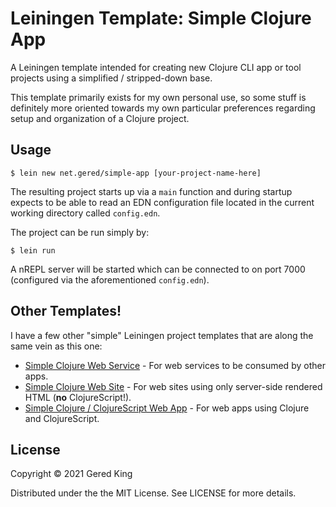 # Leiningen Template: Simple Clojure App

A Leiningen template intended for creating new Clojure CLI app or tool projects using a simplified / stripped-down base.

This template primarily exists for my own personal use, so some stuff is definitely more oriented towards
my own particular preferences regarding setup and organization of a Clojure project.

## Usage

```text
$ lein new net.gered/simple-app [your-project-name-here]
```

The resulting project starts up via a `main` function and during startup expects to be able to read an EDN configuration file
located in the current working directory called `config.edn`.

The project can be run simply by:

```text
$ lein run
```

A nREPL server will be started which can be connected to on port 7000 (configured via the aforementioned `config.edn`).

## Other Templates!

I have a few other "simple" Leiningen project templates that are along the same vein as this one:

* [Simple Clojure Web Service](https://github.com/gered/simple-web-service-template) - For web services to be consumed by other apps.
* [Simple Clojure Web Site](https://github.com/gered/simple-web-site-template) - For web sites using only server-side rendered HTML (**no** ClojureScript!).
* [Simple Clojure / ClojureScript Web App](https://github.com/gered/simple-web-app-template) - For web apps using Clojure and ClojureScript.

## License

Copyright © 2021 Gered King

Distributed under the the MIT License. See LICENSE for more details.
